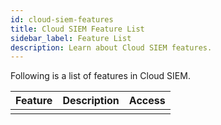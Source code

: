 ```yaml
---
id: cloud-siem-features
title: Cloud SIEM Feature List
sidebar_label: Feature List
description: Learn about Cloud SIEM features.
---
```


Following is a list of features in Cloud SIEM.

| Feature | Description | Access |
| :-- | :-- | :-- |
|  |  |  |
